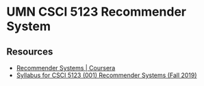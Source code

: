 # UMN CSCI 5123 Recommender System

## Resources

* [Recommender Systems | Coursera](https://www.coursera.org/specializations/recommender-systems)
* [Syllabus for CSCI 5123 (001) Recommender Systems (Fall 2019)](https://canvas.umn.edu/courses/135116/assignments/syllabus)
